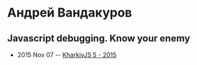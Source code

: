 # Андрей Вандакуров

## Javascript debugging. Know your enemy
- 2015 Nov 07 -- [KharkivJS 5 - 2015](https://www.youtube.com/watch?v=yC43rba4VOg)    
